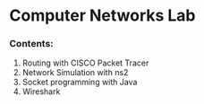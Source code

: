 # Computer Networks Lab
### Contents:
1. Routing with CISCO Packet Tracer
2. Network Simulation with ns2
3. Socket programming with Java
4. Wireshark
